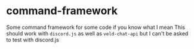 # command-framework
Some command framework for some code if you know what I mean
This should work with `discord.js` as well as `veld-chat-api` but I can't be asked to test with discord.js